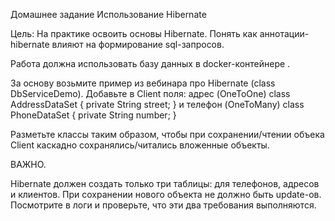 Домашнее задание
Использование Hibernate

Цель:
На практике освоить основы Hibernate. Понять как аннотации-hibernate влияют на формирование sql-запросов.

Работа должна использовать базу данных в docker-контейнере .

За основу возьмите пример из вебинара про Hibernate (class DbServiceDemo). 
Добавьте в Client поля: адрес (OneToOne) class AddressDataSet { private String street; } и 
телефон (OneToMany) class PhoneDataSet { private String number; }

Разметьте классы таким образом, чтобы при сохранении/чтении объека Client каскадно сохранялись/читались вложенные объекты.

ВАЖНО.

Hibernate должен создать только три таблицы: для телефонов, адресов и клиентов.
При сохранении нового объекта не должно быть update-ов. Посмотрите в логи и проверьте, что эти два требования выполняются.

